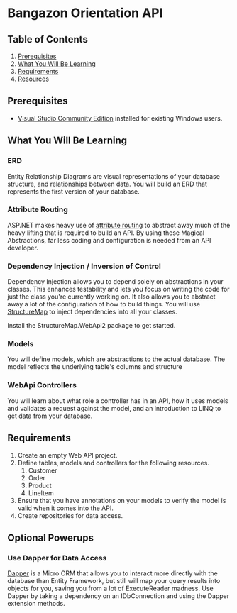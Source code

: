 # Bangazon Orientation API

## Table of Contents

1. [Prerequisites](#prerequisites)
1. [What You Will Be Learning](#what-you-will-be-learning)
1. [Requirements](#requirements)
1. [Resources](#resources)

## Prerequisites

* [Visual Studio Community Edition](https://www.visualstudio.com/vs/community/) installed for existing Windows users.


## What You Will Be Learning

### ERD

Entity Relationship Diagrams are visual representations of your database structure, and relationships between data. You will build an ERD that represents the first version of your database.

### Attribute Routing

ASP.NET makes heavy use of [attribute routing](https://docs.microsoft.com/en-us/aspnet/web-api/overview/web-api-routing-and-actions/attribute-routing-in-web-api-2) to abstract away much of the heavy lifting that is required to build an API. By using these Magical Abstractions, far less coding and configuration is needed from an API developer.

### Dependency Injection / Inversion of Control

Dependency Injection allows you to depend solely on abstractions in your classes.  This enhances testability and lets you focus on writing the code for just the class you're currently working on.  It also allows you to abstract away a lot of the configuration of how to build things.  You will use [StructureMap](http://structuremap.github.io/documentation/) to inject dependencies into all your classes.  

Install the StructureMap.WebApi2 package to get started.

### Models

You will define models, which are abstractions to the actual database. The model reflects the underlying table's columns and structure

### WebApi Controllers

You will learn about what role a controller has in an API, how it uses models and validates a request against the model, and an introduction to LINQ to get data from your database.


## Requirements

1. Create an empty Web API project.
1. Define tables, models and controllers for the following resources.
    1. Customer
    1. Order
    1. Product
    1. LineItem
1. Ensure that you have annotations on your models to verify the model is valid when it comes into the API.
1. Create repositories for data access.

## Optional Powerups

### Use Dapper for Data Access

[Dapper](https://github.com/StackExchange/Dapper/blob/master/Readme.md) is a Micro ORM that allows you to interact more directly with the database than Entity Framework, but still will map your query results into objects for you, saving you from a lot of ExecuteReader madness.  Use Dapper by taking a dependency on an IDbConnection and using the Dapper extension methods.
